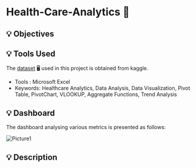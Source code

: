 # Health-Care-Analytics :hospital:

## 💡 Objectives

## 💡 Tools Used
The [dataset](https://www.kaggle.com/datasets/prasad22/healthcare-dataset) :desktop_computer: used in this project is obtained from kaggle.
* Tools : Microsoft Excel
* Keywords: Healthcare Analytics, Data Analysis, Data Visualization, Pivot Table, PivotChart, VLOOKUP, Aggregate Functions, Trend Analysis 

## 💡 Dashboard
The dashboard analysing various metrics is presented as follows:

![Picture1](https://github.com/user-attachments/assets/afaab9c5-2883-4069-8887-cc5f83bf3641)


## 💡 Description 
